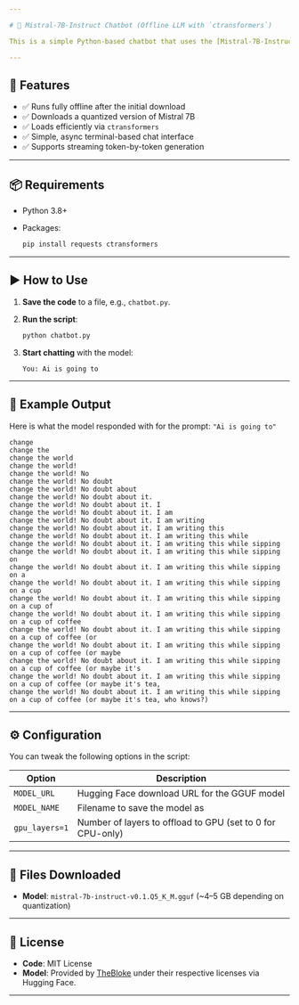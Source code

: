 ```yaml
---

# 🧠 Mistral-7B-Instruct Chatbot (Offline LLM with `ctransformers`)

This is a simple Python-based chatbot that uses the [Mistral-7B-Instruct-v0.1](https://huggingface.co/TheBloke/Mistral-7B-Instruct-v0.1-GGUF) model. It runs locally via the lightweight `ctransformers` library, and allows interactive conversations in your terminal using a quantized GGUF model.

---
```


## 🚀 Features

* ✅ Runs fully offline after the initial download
* ✅ Downloads a quantized version of Mistral 7B
* ✅ Loads efficiently via `ctransformers`
* ✅ Simple, async terminal-based chat interface
* ✅ Supports streaming token-by-token generation

---

## 📦 Requirements

* Python 3.8+
* Packages:

  ```bash
  pip install requests ctransformers
  ```

---

## ▶️ How to Use

1. **Save the code** to a file, e.g., `chatbot.py`.

2. **Run the script**:

   ```bash
   python chatbot.py
   ```

3. **Start chatting** with the model:

   ```plaintext
   You: Ai is going to
   ```

---

## 💬 Example Output

Here is what the model responded with for the prompt: `"Ai is going to"`

```plaintext
change
change the
change the world
change the world!
change the world! No
change the world! No doubt
change the world! No doubt about
change the world! No doubt about it.
change the world! No doubt about it. I
change the world! No doubt about it. I am
change the world! No doubt about it. I am writing
change the world! No doubt about it. I am writing this
change the world! No doubt about it. I am writing this while
change the world! No doubt about it. I am writing this while sipping
change the world! No doubt about it. I am writing this while sipping on
change the world! No doubt about it. I am writing this while sipping on a
change the world! No doubt about it. I am writing this while sipping on a cup
change the world! No doubt about it. I am writing this while sipping on a cup of
change the world! No doubt about it. I am writing this while sipping on a cup of coffee
change the world! No doubt about it. I am writing this while sipping on a cup of coffee (or
change the world! No doubt about it. I am writing this while sipping on a cup of coffee (or maybe
change the world! No doubt about it. I am writing this while sipping on a cup of coffee (or maybe it's
change the world! No doubt about it. I am writing this while sipping on a cup of coffee (or maybe it's tea,
change the world! No doubt about it. I am writing this while sipping on a cup of coffee (or maybe it's tea, who knows?)
```

---

## ⚙️ Configuration

You can tweak the following options in the script:

| Option         | Description                                                |
| -------------- | ---------------------------------------------------------- |
| `MODEL_URL`    | Hugging Face download URL for the GGUF model               |
| `MODEL_NAME`   | Filename to save the model as                              |
| `gpu_layers=1` | Number of layers to offload to GPU (set to 0 for CPU-only) |

---

## 📁 Files Downloaded

* **Model**: `mistral-7b-instruct-v0.1.Q5_K_M.gguf` (\~4–5 GB depending on quantization)

---

## 📄 License

* **Code**: MIT License
* **Model**: Provided by [TheBloke](https://huggingface.co/TheBloke) under their respective licenses via Hugging Face.

---
